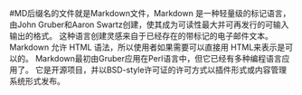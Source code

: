 #MD后缀名的文件就是Markdown文件，Markdown 是一种轻量级的标记语言，
由John Gruber和Aaron Swartz创建，使其成为可读性最大并可再发行的可输入输出的格式。
这种语言创建灵感来自于已经存在的带标记的电子邮件文本。
Markdown 允许 HTML 语法，所以使用者如果需要可以直接用 HTML来表示是可以的。
Markdown最初由Gruber应用在Perl语言中，但它已经有多种编程语言应用了。
它是开源项目，并以BSD-style许可证的许可方式以插件形式或内容管理系统形式发布。